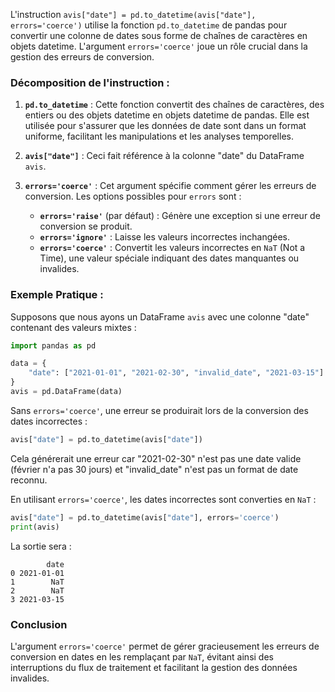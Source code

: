 L'instruction `avis["date"] = pd.to_datetime(avis["date"], errors='coerce')` utilise la fonction `pd.to_datetime` de pandas pour convertir une colonne de dates sous forme de chaînes de caractères en objets datetime. L'argument `errors='coerce'` joue un rôle crucial dans la gestion des erreurs de conversion.

### Décomposition de l'instruction :

1. **`pd.to_datetime`** : Cette fonction convertit des chaînes de caractères, des entiers ou des objets datetime en objets datetime de pandas. Elle est utilisée pour s'assurer que les données de date sont dans un format uniforme, facilitant les manipulations et les analyses temporelles.

2. **`avis["date"]`** : Ceci fait référence à la colonne "date" du DataFrame `avis`.

3. **`errors='coerce'`** : Cet argument spécifie comment gérer les erreurs de conversion. Les options possibles pour `errors` sont :
   - **`errors='raise'`** (par défaut) : Génère une exception si une erreur de conversion se produit.
   - **`errors='ignore'`** : Laisse les valeurs incorrectes inchangées.
   - **`errors='coerce'`** : Convertit les valeurs incorrectes en `NaT` (Not a Time), une valeur spéciale indiquant des dates manquantes ou invalides.

### Exemple Pratique :

Supposons que nous ayons un DataFrame `avis` avec une colonne "date" contenant des valeurs mixtes :

```python
import pandas as pd

data = {
    "date": ["2021-01-01", "2021-02-30", "invalid_date", "2021-03-15"]
}
avis = pd.DataFrame(data)
```

Sans `errors='coerce'`, une erreur se produirait lors de la conversion des dates incorrectes :

```python
avis["date"] = pd.to_datetime(avis["date"])
```

Cela générerait une erreur car "2021-02-30" n'est pas une date valide (février n'a pas 30 jours) et "invalid_date" n'est pas un format de date reconnu.

En utilisant `errors='coerce'`, les dates incorrectes sont converties en `NaT` :

```python
avis["date"] = pd.to_datetime(avis["date"], errors='coerce')
print(avis)
```

La sortie sera :

```
        date
0 2021-01-01
1        NaT
2        NaT
3 2021-03-15
```

### Conclusion

L'argument `errors='coerce'` permet de gérer gracieusement les erreurs de conversion en dates en les remplaçant par `NaT`, évitant ainsi des interruptions du flux de traitement et facilitant la gestion des données invalides.
